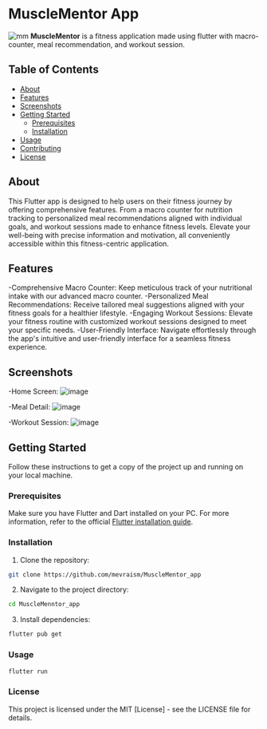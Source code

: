 # MuscleMentor App
![mm](https://github.com/mevraism/MuscleMentor_app/assets/146084224/45b87427-2f5d-4dc0-87da-901967c35ddc)
**MuscleMentor** is a fitness application made using flutter with macro-counter, meal recommendation, and workout session.

## Table of Contents

- [About](#about)
- [Features](#features)
- [Screenshots](#screenshots)
- [Getting Started](#getting-started)
  - [Prerequisites](#prerequisites)
  - [Installation](#installation)
- [Usage](#usage)
- [Contributing](#contributing)
- [License](#license)

## About

This Flutter app is designed to help users on their fitness journey by offering comprehensive features. From a macro counter for nutrition tracking to personalized meal recommendations aligned with individual goals, and workout sessions made to enhance fitness levels. Elevate your well-being with precise information and motivation, all conveniently accessible within this fitness-centric application.

## Features

-Comprehensive Macro Counter: Keep meticulous track of your nutritional intake with our advanced macro counter.
-Personalized Meal Recommendations: Receive tailored meal suggestions aligned with your fitness goals for a healthier lifestyle.
-Engaging Workout Sessions: Elevate your fitness routine with customized workout sessions designed to meet your specific needs.
-User-Friendly Interface: Navigate effortlessly through the app's intuitive and user-friendly interface for a seamless fitness experience.

## Screenshots

-Home Screen:
![image](https://github.com/mevraism/MuscleMentor_app/assets/146084224/73422e78-671c-4ef3-a792-e14863581fdf)

-Meal Detail:
![image](https://github.com/mevraism/MuscleMentor_app/assets/146084224/fb32ffc4-e3c1-408d-89e3-4753cac54a4f)


-Workout Session:
![image](https://github.com/mevraism/MuscleMentor_app/assets/146084224/68bc1e03-5b27-4647-8fda-c85f2558f0f6)


## Getting Started

Follow these instructions to get a copy of the project up and running on your local machine.

### Prerequisites

Make sure you have Flutter and Dart installed on your PC. For more information, refer to the official [Flutter installation guide](https://flutter.dev/docs/get-started/install).

### Installation

1. Clone the repository:

```bash
git clone https://github.com/mevraism/MuscleMentor_app
```

2. Navigate to the project directory:

```bash
cd MuscleMenntor_app
```

3. Install dependencies:

```bash
flutter pub get
```

### Usage

```bash
flutter run
```

### License

This project is licensed under the MIT [License] - see the LICENSE file for details.
